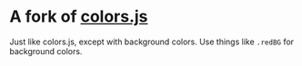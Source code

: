 # A fork of [colors.js](https://github.com/Marak/colors.js)

Just like colors.js, except with background colors. Use things like `.redBG` for background colors.
